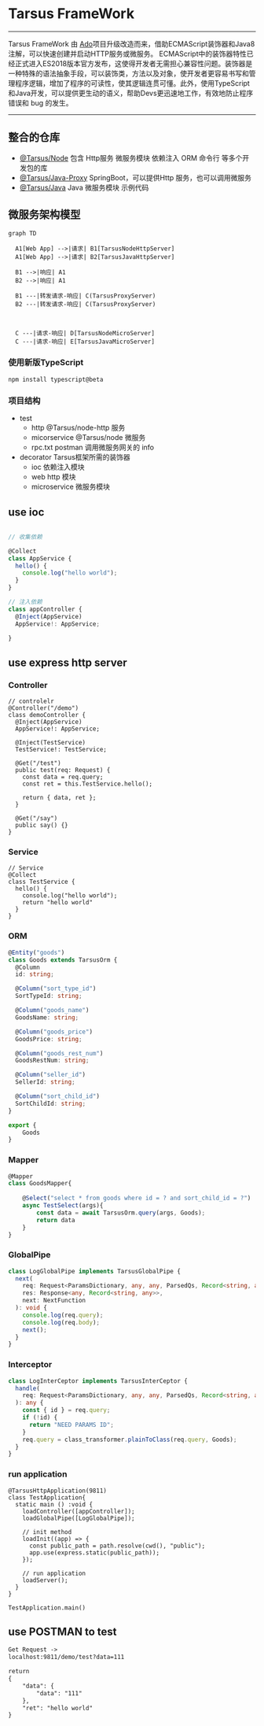 # Tarsus FrameWork

---

Tarsus FrameWork 由 [Ado](https://github.com/chelizichen/ado-node)项目升级改造而来，借助ECMAScript装饰器和Java8注解，可以快速创建并启动HTTP服务或微服务。 ECMAScript中的装饰器特性已经正式进入ES2018版本官方发布，这使得开发者无需担心兼容性问题。装饰器是一种特殊的语法抽象手段，可以装饰类，方法以及对象，使开发者更容易书写和管理程序逻辑，增加了程序的可读性，使其逻辑连贯可懂。此外，使用TypeScript和Java开发，可以提供更生动的语义，帮助Devs更迅速地工作，有效地防止程序错误和 bug 的发生。

---
## 整合的仓库

- [@Tarsus/Node](https://github.com/chelizichen/Tarsus) 包含 Http服务  微服务模块 依赖注入 ORM 命令行 等多个开发包的库
- [@Tarsus/Java-Proxy](https://github.com/chelizichen/Tarsus-Java-Proxy) SpringBoot，可以提供Http 服务，也可以调用微服务
- [@Tarsus/Java](https://github.com/chelizichen/Tarsus-Java) Java 微服务模块 示例代码

## 微服务架构模型

```mermaid
graph TD

  A1[Web App] -->|请求| B1[TarsusNodeHttpServer]
  A1[Web App] -->|请求| B2[TarsusJavaHttpServer]

  B1 -->|响应| A1
  B2 -->|响应| A1
  
  B1 ---|转发请求-响应| C(TarsusProxyServer)
  B2 ---|转发请求-响应| C(TarsusProxyServer)
  


  C ---|请求-响应| D[TarsusNodeMicroServer]
  C ---|请求-响应| E[TarsusJavaMicroServer]

```

### 使用新版TypeScript

````TS
npm install typescript@beta
````

### 项目结构

- test
  - http @Tarsus/node-http 服务
  - micorservice @Tarsus/node 微服务
  - rpc.txt postman 调用微服务网关的 info
- decorator Tarsus框架所需的装饰器
  - ioc 依赖注入模块
  - web http 模块
  - microservice 微服务模块


## use ioc

````ts

// 收集依赖

@Collect
class AppService {
  hello() {
    console.log("hello world");
  }
}

// 注入依赖
class appController {
  @Inject(AppService)
  AppService!: AppService;

}
````

## use express http server

### Controller

````TS
// controlelr
@Controller("/demo")
class demoController {
  @Inject(AppService)
  AppService!: AppService;

  @Inject(TestService)
  TestService!: TestService;

  @Get("/test")
  public test(req: Request) {
    const data = req.query;
    const ret = this.TestService.hello();

    return { data, ret };
  }

  @Get("/say")
  public say() {}
}
````

### Service

````TS
// Service
@Collect
class TestService {
  hello() {
    console.log("hello world");
    return "hello world"
  }
}
````

### ORM

````ts
@Entity("goods")
class Goods extends TarsusOrm {
  @Column
  id: string;

  @Column("sort_type_id")
  SortTypeId: string;

  @Column("goods_name")
  GoodsName: string;

  @Column("goods_price")
  GoodsPrice: string;

  @Column("goods_rest_num")
  GoodsRestNum: string;

  @Column("seller_id")
  SellerId: string;

  @Column("sort_child_id")
  SortChildId: string;
}

export {
    Goods
}
````

### Mapper

````ts
@Mapper
class GoodsMapper{
    
    @Select("select * from goods where id = ? and sort_child_id = ?")
    async TestSelect(args){
        const data = await TarsusOrm.query(args, Goods);
        return data
    }
}

````

### GlobalPipe

````ts
class LogGlobalPipe implements TarsusGlobalPipe {
  next(
    req: Request<ParamsDictionary, any, any, ParsedQs, Record<string, any>>,
    res: Response<any, Record<string, any>>,
    next: NextFunction
  ): void {
    console.log(req.query);
    console.log(req.body);
    next();
  }
}
````

### Interceptor

````ts
class LogInterCeptor implements TarsusInterCeptor {
  handle(
    req: Request<ParamsDictionary, any, any, ParsedQs, Record<string, any>>
  ): any {
    const { id } = req.query;
    if (!id) {
      return "NEED PARAMS ID";
    }
    req.query = class_transformer.plainToClass(req.query, Goods);
  }
}
````

### run application

````TS
@TarsusHttpApplication(9811)
class TestApplication{
  static main () :void {
    loadController([appController]);
    loadGlobalPipe([LogGlobalPipe]);
    
    // init method
    loadInit((app) => {
      const public_path = path.resolve(cwd(), "public");
      app.use(express.static(public_path));
    });

    // run application
    loadServer();
  }
}

TestApplication.main()
````

## use POSTMAN to test

````txt
Get Request ->
localhost:9811/demo/test?data=111

return 
{
    "data": {
        "data": "111"
    },
    "ret": "hello world"
}

````
